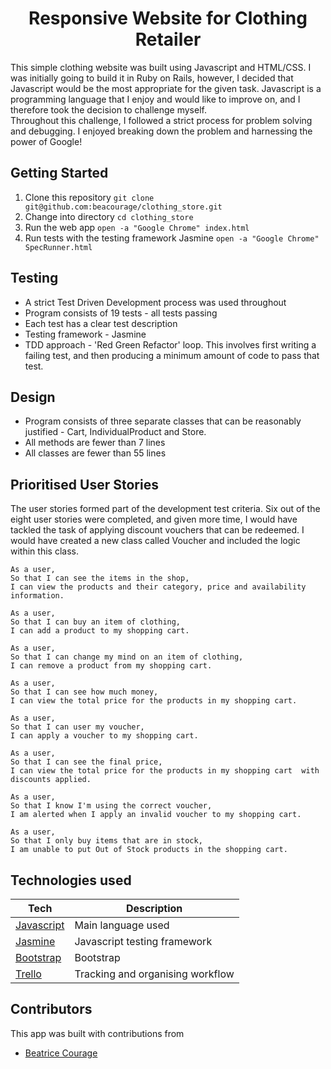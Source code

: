 <h1 align="center">Responsive Website for Clothing Retailer</h1>

This simple clothing website was built using Javascript and HTML/CSS. I was initially going to build it in Ruby on Rails, however, I decided that Javascript would be the most appropriate for the given task. Javascript is a programming language that I enjoy and would like to improve on, and I therefore took the decision to challenge myself.  
Throughout this challenge, I followed a strict process for problem solving and debugging. I enjoyed breaking down the problem and harnessing the power of Google!

## Getting Started

1. Clone this repository `git clone git@github.com:beacourage/clothing_store.git`
2. Change into directory `cd clothing_store`
4. Run the web app `open -a "Google Chrome" index.html`
5. Run tests with the testing framework Jasmine `open -a "Google Chrome" SpecRunner.html`

## Testing

* A strict Test Driven Development process was used throughout
* Program consists of 19 tests - all tests passing
* Each test has a clear test description
* Testing framework - Jasmine
* TDD approach - 'Red Green Refactor' loop. This involves first writing a failing test, and then producing a minimum amount of code to pass that test.

## Design

* Program consists of three separate classes that can be reasonably justified - Cart, IndividualProduct and Store.
* All methods are fewer than 7 lines
* All classes are fewer than 55 lines

## Prioritised User Stories

The user stories formed part of the development test criteria. Six out of the eight user stories were completed, and given more time, I would have tackled the task of applying discount vouchers that can be redeemed. I would have created a new class called Voucher and included the logic within this class.

```
As a user,
So that I can see the items in the shop,
I can view the products and their category, price and availability information.

As a user,
So that I can buy an item of clothing,
I can add a product to my shopping cart.

As a user,
So that I can change my mind on an item of clothing,
I can remove a product from my shopping cart.

As a user,
So that I can see how much money,
I can view the total price for the products in my shopping cart.

As a user,
So that I can user my voucher,
I can apply a voucher to my shopping cart.

As a user,
So that I can see the final price,
I can view the total price for the products in my shopping cart  with discounts applied.

As a user,
So that I know I'm using the correct voucher,
I am alerted when I apply an invalid voucher to my shopping cart.

As a user,
So that I only buy items that are in stock,
I am unable to put Out of Stock products in the shopping cart.
```

## Technologies used

Tech | Description
------------- | -------------
[Javascript](https://www.javascript.com/) | Main language used
[Jasmine](https://jasmine.github.io) | Javascript testing framework
[Bootstrap](http://getbootstrap.com) | Bootstrap
[Trello](https://trello.com/) | Tracking and organising workflow

## Contributors

This app was built with contributions from
* [Beatrice Courage](https://github.com/beacourage)
